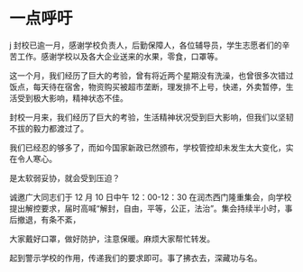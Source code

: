 # 一点呼吁

j
封校已逾一月，感谢学校负责人，后勤保障人，各位辅导员，学生志愿者们的辛苦工作。感谢学校以及各大企业送来的水果，零食，口罩等。

这一个月，我们经历了巨大的考验，曾有将近两个星期没有洗澡，也曾很多次错过饭点，每天待在宿舍，物资购买被超市垄断，理发排不上号，快递，外卖暂停，生活受到极大影响，精神状态不佳。

封校一月来，我们经历了巨大的考验，生活精神状况受到巨大影响，但我们以坚韧不拔的毅力都渡过了。

我们已经忍的够多了，而如今国家新政已然颁布，学校管控却未发生太大变化，实在令人寒心。

是太软弱妥协，就会受到压迫？

诚邀广大同志们于 12 月 10 日中午 12：00-12：30 在润杰西门隆重集会，向学校提出解控要求，届时高喊“解封，自由，平等，公正，法治”。集会持续半小时，事后撤退，有条不紊，

大家戴好口罩，做好防护，注意保暖。麻烦大家帮忙转发。

起到警示学校的作用，传递我们的要求即可。事了拂衣去，深藏功与名。
